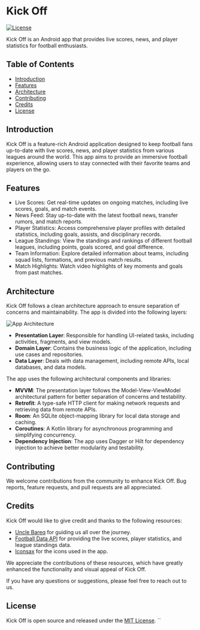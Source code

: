 # Kick Off

[![License](https://img.shields.io/badge/License-MIT-blue.svg)](LICENSE)

Kick Off is an Android app that provides live scores, news, and player statistics for football enthusiasts.

## Table of Contents

- [Introduction](#introduction)
- [Features](#features)
- [Architecture](#architecture)
- [Contributing](#contributing)
- [Credits](#credits)
- [License](#license)


## Introduction

Kick Off is a feature-rich Android application designed to keep football fans up-to-date with live scores, news, and player statistics from various leagues around the world. This app aims to provide an immersive football experience, allowing users to stay connected with their favorite teams and players on the go.

## Features

- Live Scores: Get real-time updates on ongoing matches, including live scores, goals, and match events.
- News Feed: Stay up-to-date with the latest football news, transfer rumors, and match reports.
- Player Statistics: Access comprehensive player profiles with detailed statistics, including goals, assists, and disciplinary records.
- League Standings: View the standings and rankings of different football leagues, including points, goals scored, and goal difference.
- Team Information: Explore detailed information about teams, including squad lists, formations, and previous match results.
- Match Highlights: Watch video highlights of key moments and goals from past matches.

## Architecture

Kick Off follows a clean architecture approach to ensure separation of concerns and maintainability. The app is divided into the following layers:

![App Architecture]([https://github.com/CheeseCake-Team/kickoff/tree/development/app/src/main/assets/app_architecture.png](https://drive.google.com/file/d/1xvWoCDAYKjXtvCIHYmd5j31Wa0dq-1hB/view?usp=sharing))

- **Presentation Layer**: Responsible for handling UI-related tasks, including activities, fragments, and view models.
- **Domain Layer**: Contains the business logic of the application, including use cases and repositories.
- **Data Layer**: Deals with data management, including remote APIs, local databases, and data models.

The app uses the following architectural components and libraries:

- **MVVM**: The presentation layer follows the Model-View-ViewModel architectural pattern for better separation of concerns and testability.
- **Retrofit**: A type-safe HTTP client for making network requests and retrieving data from remote APIs.
- **Room**: An SQLite object-mapping library for local data storage and caching.
- **Coroutines**: A Kotlin library for asynchronous programming and simplifying concurrency.
- **Dependency Injection**: The app uses Dagger or Hilt for dependency injection to achieve better modularity and testability.

## Contributing

We welcome contributions from the community to enhance Kick Off. Bug reports, feature requests, and pull requests are all appreciated.

## Credits

Kick Off would like to give credit and thanks to the following resources:

- [Uncle Bareq](https://github.com/Bareq-altaamah) for guiding us all over the journey.
- [Football Data API](https://www.api-football.com) for providing the live scores, player statistics, and league standings data.
- [Iconsax](https://iconsax.io/) for the icons used in the app.

We appreciate the contributions of these resources, which have greatly enhanced the functionality and visual appeal of Kick Off.

If you have any questions or suggestions, please feel free to reach out to us.

## License

Kick Off is open source and released under the [MIT License](LICENSE).
``
